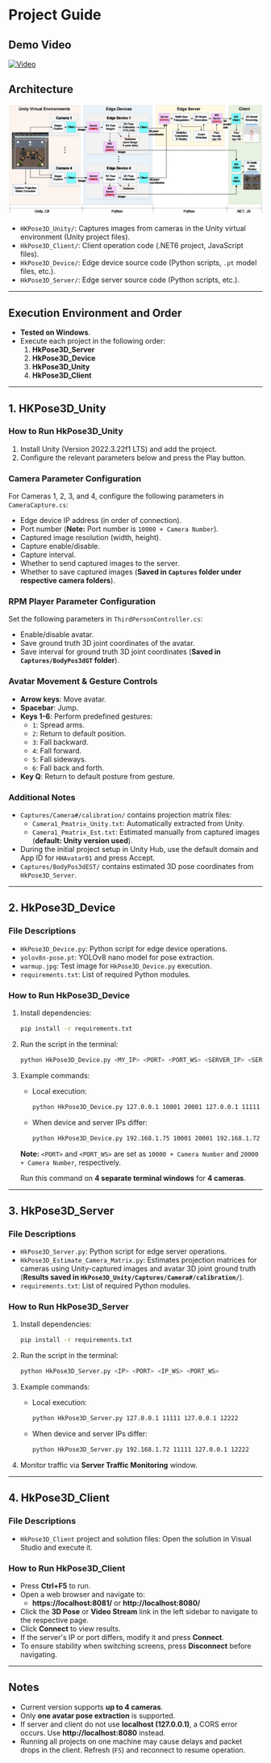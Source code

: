 # Project Guide

## Demo Video
[![Video](https://img.youtube.com/vi/7HRfl6EmGzI0.jpg)](https://www.youtube.com/watch?v=7HRfl6EmGzI&autoplay=1)


## Architecture
![Project Architecture](./images/structure.png)

- `HKPose3D_Unity/`: Captures images from cameras in the Unity virtual environment (Unity project files).
- `HkPose3D_Client/`: Client operation code (.NET6 project, JavaScript files).
- `HkPose3D_Device/`: Edge device source code (Python scripts, `.pt` model files, etc.).
- `HkPose3D_Server/`: Edge server source code (Python scripts, etc.).

---

## Execution Environment and Order
- **Tested on Windows**.
- Execute each project in the following order:
  1. **HkPose3D_Server**
  2. **HkPose3D_Device**
  3. **HkPose3D_Unity**
  4. **HkPose3D_Client**

---

## 1. HKPose3D_Unity  

### How to Run HkPose3D_Unity
1. Install Unity (Version 2022.3.22f1 LTS) and add the project.
2. Configure the relevant parameters below and press the Play button.

### Camera Parameter Configuration
For Cameras 1, 2, 3, and 4, configure the following parameters in `CameraCapture.cs`:
- Edge device IP address (in order of connection).
- Port number (**Note:** Port number is `10000 + Camera Number`).
- Captured image resolution (width, height).
- Capture enable/disable.
- Capture interval.
- Whether to send captured images to the server.
- Whether to save captured images (**Saved in `Captures` folder under respective camera folders**).

### RPM Player Parameter Configuration
Set the following parameters in `ThirdPersonController.cs`:
- Enable/disable avatar.
- Save ground truth 3D joint coordinates of the avatar.
- Save interval for ground truth 3D joint coordinates (**Saved in `Captures/BodyPos3dGT` folder**).

### Avatar Movement & Gesture Controls
- **Arrow keys**: Move avatar.
- **Spacebar**: Jump.
- **Keys 1-6**: Perform predefined gestures:
  - `1`: Spread arms.
  - `2`: Return to default position.
  - `3`: Fall backward.
  - `4`: Fall forward.
  - `5`: Fall sideways.
  - `6`: Fall back and forth.
- **Key Q**: Return to default posture from gesture.

### Additional Notes
- `Captures/Camera#/calibration/` contains projection matrix files:
  - `Camera1_Pmatrix_Unity.txt`: Automatically extracted from Unity.
  - `Camera1_Pmatrix_Est.txt`: Estimated manually from captured images (**default: Unity version used**).
- During the initial project setup in Unity Hub, use the default domain and App ID for `HHAvatar01` and press Accept.
- `Captures/BodyPos3dEST/` contains estimated 3D pose coordinates from `HkPose3D_Server`.

---

## 2. HkPose3D_Device  

### File Descriptions
- `HkPose3D_Device.py`: Python script for edge device operations.
- `yolov8n-pose.pt`: YOLOv8 nano model for pose extraction.
- `warmup.jpg`: Test image for `HkPose3D_Device.py` execution.
- `requirements.txt`: List of required Python modules.

### How to Run HkPose3D_Device
1. Install dependencies:
   ```sh
   pip install -r requirements.txt
   ```
2. Run the script in the terminal:
   ```sh
   python HkPose3D_Device.py <MY_IP> <PORT> <PORT_WS> <SERVER_IP> <SERVER_PORT>
   ```
3. Example commands:
   - Local execution:
     ```sh
     python HkPose3D_Device.py 127.0.0.1 10001 20001 127.0.0.1 11111
     ```
   - When device and server IPs differ:
     ```sh
     python HkPose3D_Device.py 192.168.1.75 10001 20001 192.168.1.72 11111
     ```

   **Note:** `<PORT>` and `<PORT_WS>` are set as `10000 + Camera Number` and `20000 + Camera Number`, respectively.

   Run this command on **4 separate terminal windows** for **4 cameras**.

---

## 3. HkPose3D_Server  

### File Descriptions
- `HkPose3D_Server.py`: Python script for edge server operations.
- `HkPose3D_Estimate_Camera_Matrix.py`: Estimates projection matrices for cameras using Unity-captured images and avatar 3D joint ground truth (**Results saved in `HkPose3D_Unity/Captures/Camera#/calibration/`**).
- `requirements.txt`: List of required Python modules.

### How to Run HkPose3D_Server
1. Install dependencies:
   ```sh
   pip install -r requirements.txt
   ```
2. Run the script in the terminal:
   ```sh
   python HkPose3D_Server.py <IP> <PORT> <IP_WS> <PORT_WS>
   ```
3. Example commands:
   - Local execution:
     ```sh
     python HkPose3D_Server.py 127.0.0.1 11111 127.0.0.1 12222
     ```
   - When device and server IPs differ:
     ```sh
     python HkPose3D_Server.py 192.168.1.72 11111 127.0.0.1 12222
     ```

4. Monitor traffic via **Server Traffic Monitoring** window.

---

## 4. HkPose3D_Client

### File Descriptions
- `HkPose3D_Client` project and solution files: Open the solution in Visual Studio and execute it.

### How to Run HkPose3D_Client
- Press **Ctrl+F5** to run.
- Open a web browser and navigate to:
  - **https://localhost:8081/** or **http://localhost:8080/**
- Click the **3D Pose** or **Video Stream** link in the left sidebar to navigate to the respective page.
- Click **Connect** to view results.
- If the server's IP or port differs, modify it and press **Connect**.
- To ensure stability when switching screens, press **Disconnect** before navigating.

---

## Notes
- Current version supports **up to 4 cameras**.
- Only **one avatar pose extraction** is supported.
- If server and client do not use **localhost (127.0.0.1)**, a CORS error occurs. Use **http://localhost:8080** instead.
- Running all projects on one machine may cause delays and packet drops in the client. Refresh (`F5`) and reconnect to resume operation.

